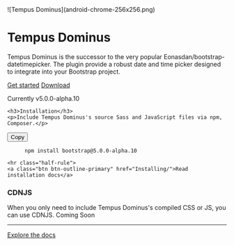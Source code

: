 <main class="bd-masthead" id="content" role="main">
  <div class="container">
    <div class="row align-items-center">
      <div class="col-6 mx-auto col-md-6 order-md-2">
        <!--img class="img-fluid mb-3 mb-md-0" src="/assets/img/bootstrap-stack.png" alt="" width="1024" height="860"-->
		![Tempus Dominus](android-chrome-256x256.png)
      </div>
      <div class="col-md-6 order-md-1 text-center text-md-left pr-md-5">
        <h1 class="mb-3">Tempus Dominus</h1>
        <p class="lead">
          Tempus Dominus is the successor to the very popular Eonasdan/bootstrap-datetimepicker. 
		  The plugin provide a robust date and time picker designed to integrate into your Bootstrap project.
        </p>
        <div class="d-flex flex-column flex-md-row lead mb-3">
          <a href="Usage/" class="btn btn-lg mb-3 mb-md-0 mr-md-3" id="getstarted">Get started</a>
          <a href="Installing/" class="btn btn-lg btn-outline-secondary">Download</a>
        </div>
        <p class="text-muted mb-0">
         Currently v5.0.0-alpha.10
        </p>
      </div>
    </div>
  </div>
</main>


<div class="masthead-followup row m-0 border border-white">
  <div class="col-12 col-md-6 p-3 p-md-5 bg-light border border-white">
    <span class="fa fa-download"></span>

    <h3>Installation</h3>
    <p>Include Tempus Dominus's source Sass and JavaScript files via npm, Composer.</p>

<div class="bd-clipboard"><button class="btn-clipboard" title="" data-original-title="Copy to clipboard">Copy</button></div><figure class="highlight"><pre><code class="language-sh" data-lang="sh">npm install bootstrap@5.0.0-alpha.10</code></pre></figure>

    <hr class="half-rule">
    <a class="btn btn-outline-primary" href="Installing/">Read installation docs</a>
  </div>

  <div class="col-12 col-md-6 p-3 p-md-5 bg-light border border-white">
    <span class="fa fa-download"></span>

<h3>CDNJS</h3>
<p>
When you only need to include Tempus Dominus's compiled CSS or JS, you can use CDNJS.
Coming Soon
</p>


<hr class="half-rule">
<a class="btn btn-outline-primary" href="/Functions">Explore the docs</a>
  </div>
</div>
